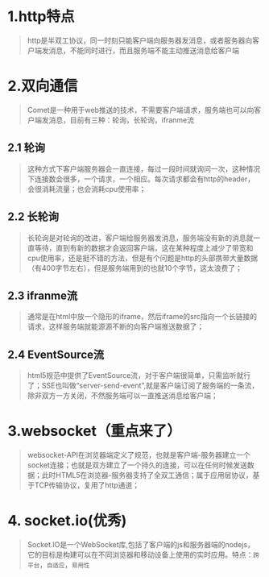 # 1.http特点
> http是半双工协议，同一时刻只能客户端向服务器发消息，或者服务器向客户端发消息，不能同时进行，而且服务端不能主动推送消息给客户端
# 2.双向通信
> Comet是一种用于web推送的技术，不需要客户端请求，服务端也可以向客户端发消息，目前有三种：轮询，长轮询，ifranme流
## 2.1 轮询
 > 这种方式下客户端服务器会一直连接，每过一段时间就询问一次，这种情况下连接数会很多，一个请求，一个相应。每次请求都会有http的header，会很消耗流量；也会消耗cpu使用率；
## 2.2 长轮询
> 长轮询是对轮询的改进，客户端给服务器发消息，服务端没有新的消息就一直等待，直到有新的数据才会返回客户端，这在某种程度上减少了带宽和cpu使用率，还是挺不错的方法，但是有个问题是http的头部携带大量数据（有400字节左右），但是服务端用到的也就10个字节，这太浪费了；
## 2.3 ifranme流
> 通常是在html中放一个隐形的iframe，然后iframe的src指向一个长链接的请求，这样服务端就能源源不断的向客户端推送数据了；
## 2.4 EventSource流
> html5规范中提供了EventSource流，对于客户端很简单，只需监听就行了；SSE也叫做“server-send-event”,就是客户端订阅了服务端的一条流，除非双方一方关闭，不然服务端可以一直推送消息给客户端；
# 3.websocket（重点来了）
> websocket-API在浏览器端定义了规范，也就是客户端-服务器建立一个socket连接；也就是双方建立了一个持久的连接，可以在任何时候发送数据；此时HTML5在浏览器-服务器支持了全双工通信；属于应用层协议，基于TCP传输协议，复用了http通道；
# 4. socket.io(优秀)
> Socket.IO是一个WebSocket库,包括了客户端的js和服务器端的nodejs，它的目标是构建可以在不同浏览器和移动设备上使用的实时应用。特点：`跨平台`，`自适应`，`易用性`